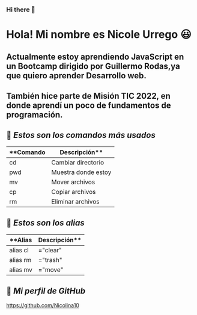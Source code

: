 ### Hi there 👋

<!--
**Nicolina10/Nicolina10** is a ✨ _special_ ✨ repository because its `README.md` (this file) appears on your GitHub profile.

Here are some ideas to get you started:

- 🔭 I’m currently working on ...
- 🌱 I’m currently learning ...
- 👯 I’m looking to collaborate on ...
- 🤔 I’m looking for help with ...
- 💬 Ask me about ...
- 📫 How to reach me: ...
- 😄 Pronouns: ...
- ⚡ Fun fact: ...
-->
# Hola! Mi nombre es Nicole Urrego :smiley:
## Actualmente estoy aprendiendo JavaScript en un Bootcamp dirigido por Guillermo Rodas,ya que quiero aprender Desarrollo web.
## También hice parte de Misión TIC 2022, en donde aprendí un poco de fundamentos de programación.

## :large_orange_diamond: *Estos son los comandos más usados*

|**Comando| Descripción**    |
|-------|------------------- |
|cd     | Cambiar directorio |
|pwd    | Muestra donde estoy|
|mv     | Mover archivos     |
|cp     | Copiar archivos    |
|rm     | Eliminar archivos  |

## :large_orange_diamond: *Estos son los alias*

|**Alias   | Descripción**|
|----------|--------------|
| alias cl | ="clear"     |
| alias rm | ="trash"     |
| alias mv | ="move"      |

## :link: *Mi perfil de GitHub* 
https://github.com/Nicolina10
